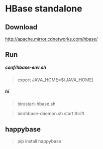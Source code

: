 # HBase standalone

Download
--------
http://apache.mirror.cdnetworks.com/hbase/

Run
---
##### conf/hbase-env.sh

> export JAVA_HOME=${JAVA_HOME}

##### hi

> bin/start-hbase.sh

> bin/hbase-daemon.sh start thrift


happybase
---
> pip install happybase

